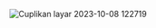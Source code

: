 ![Cuplikan layar 2023-10-08 122719](https://github.com/Diska404/Lab2Web/assets/115615910/51df5e1e-8c36-49a4-ac75-d4a3aa833541)
